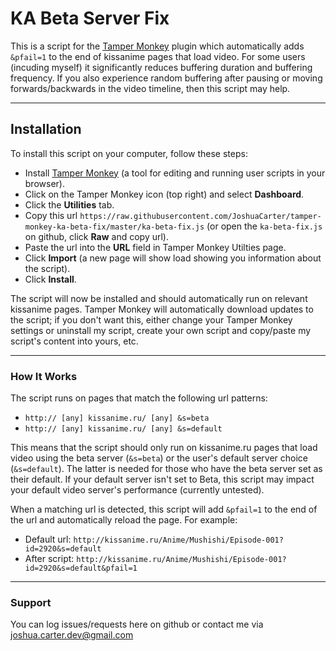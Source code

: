 # KA Beta Server Fix

This is a script for the [Tamper Monkey](https://chrome.google.com/webstore/detail/tampermonkey/dhdgffkkebhmkfjojejmpbldmpobfkfo?hl=en) plugin which automatically adds `&pfail=1` to the end of kissanime pages that load video. For some users (incuding myself) it significantly reduces buffering duration and buffering frequency. If you also experience random buffering after pausing or moving forwards/backwards in the video timeline, then this script may help.

---
## Installation

To install this script on your computer, follow these steps:

* Install [Tamper Monkey](https://chrome.google.com/webstore/detail/tampermonkey/dhdgffkkebhmkfjojejmpbldmpobfkfo?hl=en) (a tool for editing and running user scripts in your browser).
* Click on the Tamper Monkey icon (top right) and select **Dashboard**.
* Click the **Utilities** tab.
* Copy this url `https://raw.githubusercontent.com/JoshuaCarter/tamper-monkey-ka-beta-fix/master/ka-beta-fix.js` (or open the `ka-beta-fix.js` on github, click **Raw** and copy url).
* Paste the url into the **URL** field in Tamper Monkey Utilties page.
* Click **Import** (a new page will show load showing you information about the script).
* Click **Install**.

The script will now be installed and should automatically run on relevant kissanime pages. Tamper Monkey will automatically download updates to the script; if you don't want this, either change your Tamper Monkey settings or uninstall my script, create your own script and
copy/paste my script's content into yours, etc.

---
### How It Works
The script runs on pages that match the following url patterns:

* `http:// [any] kissanime.ru/ [any] &s=beta`
* `http:// [any] kissanime.ru/ [any] &s=default`

This means that the script should only run on kissanime.ru pages that load video using the beta server (`&s=beta`) or the user's default server choice (`&s=default`). The latter is needed for those who have the beta server set as their default. If your default server isn't set to Beta, this script may impact your default video server's performance (currently untested).

When a matching url is detected, this script will add `&pfail=1` to the end of the url and automatically reload the page. For example:

* Default url: `http://kissanime.ru/Anime/Mushishi/Episode-001?id=2920&s=default`
* After script: `http://kissanime.ru/Anime/Mushishi/Episode-001?id=2920&s=default&pfail=1`

---
### Support
You can log issues/requests here on github or contact me via joshua.carter.dev@gmail.com